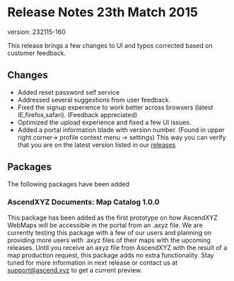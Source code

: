 # Release Notes 23th Match 2015
version: 232115-160

This release brings a few changes to UI and typos corrected based on customer feedback.

## Changes
* Added reset password self service
* Addressed several suggestions from user feedback.
* Fixed the signup experience to work better across browsers (latest IE,firefox,safari). (Feedback appreciated)
* Optimized the upload experience and fixed a few UI issues.
* Added a portal information blade with version number. (Found in upper right corner-> profile context menu -> settings) This way you can verify that you are on the latest version listed in our [releases](releases.md) 

## Packages
The following packages have been added
### AscendXYZ Documents: Map Catalog 1.0.0 
This package has been added as the first prototype on how AscendXYZ WebMaps will be accessible in the portal from an .axyz file. We are currently testing this package with a few of our users and planning on providing more users with .axyz files of their maps with the upcoming releases. Until you receive an axyz file from AscendXYZ with the result of a map production request, this package adds no extra functionality. Stay tuned for more information in next release or contact us at support@ascend.xyz to get a current preview.


